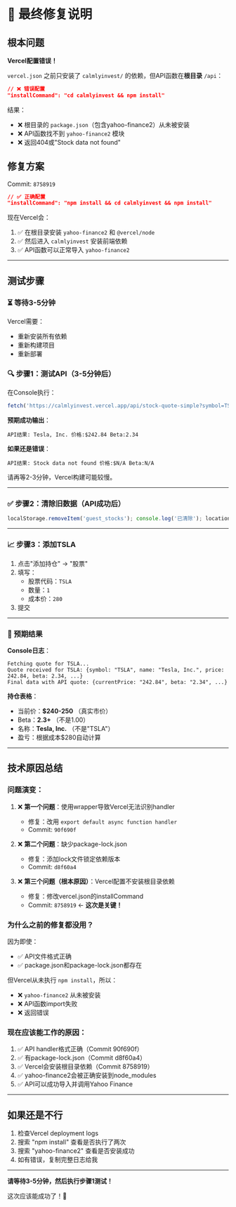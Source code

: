 # 🎯 最终修复说明

## 根本问题

**Vercel配置错误！**

`vercel.json` 之前只安装了 `calmlyinvest/` 的依赖，但API函数在**根目录** `/api`：

```json
// ❌ 错误配置
"installCommand": "cd calmlyinvest && npm install"
```

结果：
- ❌ 根目录的 `package.json`（包含yahoo-finance2）从未被安装
- ❌ API函数找不到 `yahoo-finance2` 模块
- ❌ 返回404或"Stock data not found"

## 修复方案

Commit: `8758919`

```json
// ✅ 正确配置
"installCommand": "npm install && cd calmlyinvest && npm install"
```

现在Vercel会：
1. ✅ 在根目录安装 `yahoo-finance2` 和 `@vercel/node`
2. ✅ 然后进入 `calmlyinvest` 安装前端依赖
3. ✅ API函数可以正常导入 `yahoo-finance2`

---

## 测试步骤

### ⏳ 等待3-5分钟

Vercel需要：
- 重新安装所有依赖
- 重新构建项目
- 重新部署

### 🔍 步骤1：测试API（3-5分钟后）

在Console执行：

```javascript
fetch('https://calmlyinvest.vercel.app/api/stock-quote-simple?symbol=TSLA').then(r=>r.json()).then(d=>console.log('API结果:', d.name||d.error, '价格:$'+(d.price||'N/A'), 'Beta:', d.beta||'N/A'))
```

**预期成功输出**：
```
API结果: Tesla, Inc. 价格:$242.84 Beta:2.34
```

**如果还是错误**：
```
API结果: Stock data not found 价格:$N/A Beta:N/A
```
请再等2-3分钟，Vercel构建可能较慢。

---

### ✅ 步骤2：清除旧数据（API成功后）

```javascript
localStorage.removeItem('guest_stocks'); console.log('已清除'); location.reload();
```

---

### 📈 步骤3：添加TSLA

1. 点击"添加持仓" → "股票"
2. 填写：
   - 股票代码：`TSLA`
   - 数量：`1`
   - 成本价：`280`
3. 提交

---

### 🎉 预期结果

**Console日志**：
```
Fetching quote for TSLA...
Quote received for TSLA: {symbol: "TSLA", name: "Tesla, Inc.", price: 242.84, beta: 2.34, ...}
Final data with API quote: {currentPrice: "242.84", beta: "2.34", ...}
```

**持仓表格**：
- 当前价：**$240-250** （真实市价）
- Beta：**2.3+** （不是1.00）
- 名称：**Tesla, Inc.** （不是"TSLA"）
- 盈亏：根据成本$280自动计算

---

## 技术原因总结

### 问题演变：

1. ❌ **第一个问题**：使用wrapper导致Vercel无法识别handler
   - 修复：改用 `export default async function handler`
   - Commit: `90f690f`

2. ❌ **第二个问题**：缺少package-lock.json
   - 修复：添加lock文件锁定依赖版本
   - Commit: `d8f60a4`

3. ❌ **第三个问题（根本原因）**：Vercel配置不安装根目录依赖
   - 修复：修改vercel.json的installCommand
   - Commit: `8758919` ← **这次是关键！**

### 为什么之前的修复都没用？

因为即使：
- ✅ API文件格式正确
- ✅ package.json和package-lock.json都存在

但Vercel从未执行 `npm install`，所以：
- ❌ `yahoo-finance2` 从未被安装
- ❌ API函数import失败
- ❌ 返回错误

### 现在应该能工作的原因：

1. ✅ API handler格式正确（Commit 90f690f）
2. ✅ 有package-lock.json（Commit d8f60a4）
3. ✅ Vercel会安装根目录依赖（Commit 8758919）
4. ✅ yahoo-finance2会被正确安装到node_modules
5. ✅ API可以成功导入并调用Yahoo Finance

---

## 如果还是不行

1. 检查Vercel deployment logs
2. 搜索 "npm install" 查看是否执行了两次
3. 搜索 "yahoo-finance2" 查看是否安装成功
4. 如有错误，复制完整日志给我

---

**请等待3-5分钟，然后执行步骤1测试！**

这次应该能成功了！🚀
